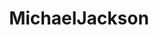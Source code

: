 ---
title: MichaelJackson
crosslinks:
- IAmA
- jasonmalachi
- todayilearned
- popheads
- Kanye
- videos
- place
- me_irl
---